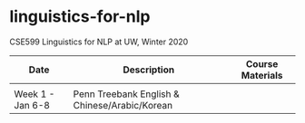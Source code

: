 # linguistics-for-nlp

CSE599 Linguistics for NLP at UW, Winter 2020

| Date |	Description	 |Course Materials |
| ------------ | ------------ | ------------  |
|  |  |  |
|Week 1 - Jan 6-8 | Penn Treebank English & Chinese/Arabic/Korean | |

